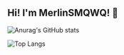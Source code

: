 ## Hi! I'm MerlinSMQWQ! 👋
![Anurag's GitHub stats](https://github-readme-stats.vercel.app/api?username=MerlinSMQWQ&show_icons=true&theme=algolia&random=120)

![Top Langs](https://github-readme-stats.vercel.app/api/top-langs/?username=MerlinSMQWQ&show_icons=true&theme=algolia&random=120)
<!--
**MerlinSMQWQ/MerlinSMQWQ** is a ✨ _special_ ✨ repository because its `README.md` (this file) appears on your GitHub profile.

Here are some ideas to get you started:

- 🔭 I’m currently working on ...
- 🌱 I’m currently learning ...
- 👯 I’m looking to collaborate on ...
- 🤔 I’m looking for help with ...
- 💬 Ask me about ...
- 📫 How to reach me: ...
- 😄 Pronouns: ...
- ⚡ Fun fact: ...
-->
